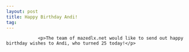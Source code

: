 ```yaml
---
layout: post
title: Happy Birthday Andi!
tag: 
---
```



                <p>The team of mazedlx.net would like to send out happy birthday wishes to Andi, who turned 25 today!</p>
            
